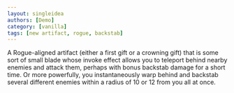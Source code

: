 ```yaml
---
layout: singleidea
authors: [Demo]
category: [vanilla]
tags: [new artifact, rogue, backstab]
---
```

A Rogue-aligned artifact (either a first gift or a crowning gift) that is some
sort of small blade whose invoke effect allows you to teleport behind nearby
enemies and attack them, perhaps with bonus backstab damage for a short time. Or
more powerfully, you instantaneously warp behind and backstab several different
enemies within a radius of 10 or 12 from you all at once.

